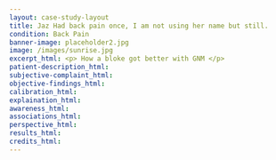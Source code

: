 ```yaml
---
layout: case-study-layout
title: Jaz Had back pain once, I am not using her name but still.
condition: Back Pain
banner-image: placeholder2.jpg
image: /images/sunrise.jpg
excerpt_html: <p> How a bloke got better with GNM </p>
patient-description_html:
subjective-complaint_html:
objective-findings_html:
calibration_html:
explaination_html:
awareness_html:
associations_html:
perspective_html:
results_html:
credits_html:
---
```

